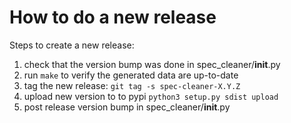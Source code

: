 How to do a new release
=======================
Steps to create a new release:

1. check that the version bump was done in spec_cleaner/__init__.py
2. run `make` to verify the generated data are up-to-date
3. tag the new release: `git tag -s spec-cleaner-X.Y.Z`
4. upload new version to to pypi `python3 setup.py sdist upload`
5. post release version bump in spec_cleaner/__init__.py
